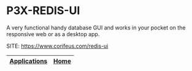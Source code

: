 # P3X-REDIS-UI

 A very functional handy database GUI and works in your pocket on the  responsive web or as a desktop app.

 SITE: https://www.corifeus.com/redis-ui

 | [Applications](https://portable-linux-apps.github.io/apps.html) | [Home](https://portable-linux-apps.github.io)
 | --- | --- |
